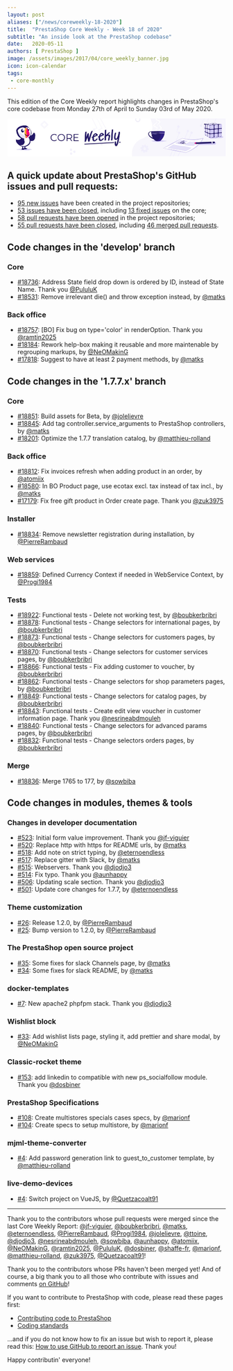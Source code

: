 ```yaml
---
layout: post
aliases: ["/news/coreweekly-18-2020"]
title:  "PrestaShop Core Weekly - Week 18 of 2020"
subtitle: "An inside look at the PrestaShop codebase"
date:   2020-05-11
authors: [ PrestaShop ]
image: /assets/images/2017/04/core_weekly_banner.jpg
icon: icon-calendar
tags:
 - core-monthly
---
```


This edition of the Core Weekly report highlights changes in PrestaShop's core codebase from Monday 27th of April to Sunday 03rd of May 2020.

![Core Weekly banner](/assets/images/2018/12/banner-core-weekly.jpg)


## A quick update about PrestaShop's GitHub issues and pull requests:

- [95 new issues](https://github.com/search?q=org%3APrestaShop+is%3Apublic++-repo%3Aprestashop%2Fprestashop.github.io++is%3Aissue+created%3A2020-04-27..2020-05-03) have been created in the project repositories;
- [53 issues have been closed](https://github.com/search?q=org%3APrestaShop+is%3Apublic++-repo%3Aprestashop%2Fprestashop.github.io++is%3Aissue+closed%3A2020-04-27..2020-05-03), including [13 fixed issues](https://github.com/search?q=org%3APrestaShop+is%3Apublic++-repo%3Aprestashop%2Fprestashop.github.io++is%3Aissue+label%3Afixed+closed%3A2020-04-27..2020-05-03) on the core;
- [58 pull requests have been opened](https://github.com/search?q=org%3APrestaShop+is%3Apublic++-repo%3Aprestashop%2Fprestashop.github.io++is%3Apr+created%3A2020-04-27..2020-05-03) in the project repositories;
- [55 pull requests have been closed](https://github.com/search?q=org%3APrestaShop+is%3Apublic++-repo%3Aprestashop%2Fprestashop.github.io++is%3Apr+closed%3A2020-04-27..2020-05-03), including [46 merged pull requests](https://github.com/search?q=org%3APrestaShop+is%3Apublic++-repo%3Aprestashop%2Fprestashop.github.io++is%3Apr+merged%3A2020-04-27..2020-05-03).
        


## Code changes in the 'develop' branch


### Core
* [#18736](https://github.com/PrestaShop/PrestaShop/pull/18736): Address State field drop down is ordered by ID, instead of State Name. Thank you [@PululuK](https://github.com/PululuK)
* [#18531](https://github.com/PrestaShop/PrestaShop/pull/18531): Remove irrelevant die() and throw exception instead, by [@matks](https://github.com/matks)


### Back office
* [#18757](https://github.com/PrestaShop/PrestaShop/pull/18757): [BO] Fix bug on type='color' in renderOption. Thank you [@ramtin2025](https://github.com/ramtin2025)
* [#18184](https://github.com/PrestaShop/PrestaShop/pull/18184): Rework help-box making it reusable and more maintenable by regrouping markups, by [@NeOMakinG](https://github.com/NeOMakinG)
* [#17818](https://github.com/PrestaShop/PrestaShop/pull/17818): Suggest to have at least 2 payment methods, by [@matks](https://github.com/matks)


## Code changes in the '1.7.7.x' branch


### Core
* [#18851](https://github.com/PrestaShop/PrestaShop/pull/18851): Build assets for Beta, by [@jolelievre](https://github.com/jolelievre)
* [#18845](https://github.com/PrestaShop/PrestaShop/pull/18845): Add tag controller.service_arguments to PrestaShop controllers, by [@matks](https://github.com/matks)
* [#18201](https://github.com/PrestaShop/PrestaShop/pull/18201): Optimize the 1.7.7 translation catalog, by [@matthieu-rolland](https://github.com/matthieu-rolland)


### Back office
* [#18812](https://github.com/PrestaShop/PrestaShop/pull/18812): Fix invoices refresh when adding product in an order, by [@atomiix](https://github.com/atomiix)
* [#18580](https://github.com/PrestaShop/PrestaShop/pull/18580): In BO Product page, use ecotax excl. tax instead of tax incl., by [@matks](https://github.com/matks)
* [#17179](https://github.com/PrestaShop/PrestaShop/pull/17179): Fix free gift product in Order create page. Thank you [@zuk3975](https://github.com/zuk3975)


### Installer
* [#18834](https://github.com/PrestaShop/PrestaShop/pull/18834): Remove newsletter registration during installation, by [@PierreRambaud](https://github.com/PierreRambaud)


### Web services
* [#18859](https://github.com/PrestaShop/PrestaShop/pull/18859): Defined Currency Context if needed in WebService Context, by [@Progi1984](https://github.com/Progi1984)


### Tests
* [#18922](https://github.com/PrestaShop/PrestaShop/pull/18922): Functional tests - Delete not working test, by [@boubkerbribri](https://github.com/boubkerbribri)
* [#18878](https://github.com/PrestaShop/PrestaShop/pull/18878): Functional tests - Change selectors for international pages, by [@boubkerbribri](https://github.com/boubkerbribri)
* [#18873](https://github.com/PrestaShop/PrestaShop/pull/18873): Functional tests - Change selectors for customers pages, by [@boubkerbribri](https://github.com/boubkerbribri)
* [#18870](https://github.com/PrestaShop/PrestaShop/pull/18870): Functional tests - Change selectors for customer services pages, by [@boubkerbribri](https://github.com/boubkerbribri)
* [#18866](https://github.com/PrestaShop/PrestaShop/pull/18866): Functional tests - Fix adding customer to voucher, by [@boubkerbribri](https://github.com/boubkerbribri)
* [#18862](https://github.com/PrestaShop/PrestaShop/pull/18862): Functional tests - Change selectors for shop parameters pages, by [@boubkerbribri](https://github.com/boubkerbribri)
* [#18849](https://github.com/PrestaShop/PrestaShop/pull/18849): Functional tests - Change selectors for catalog pages, by [@boubkerbribri](https://github.com/boubkerbribri)
* [#18843](https://github.com/PrestaShop/PrestaShop/pull/18843): Functional tests - Create edit view voucher in customer information page. Thank you [@nesrineabdmouleh](https://github.com/nesrineabdmouleh)
* [#18840](https://github.com/PrestaShop/PrestaShop/pull/18840): Functional tests - Change selectors for advanced params pages, by [@boubkerbribri](https://github.com/boubkerbribri)
* [#18832](https://github.com/PrestaShop/PrestaShop/pull/18832): Functional tests - Change selectors orders pages, by [@boubkerbribri](https://github.com/boubkerbribri)


### Merge
* [#18836](https://github.com/PrestaShop/PrestaShop/pull/18836): Merge 1765 to 177, by [@sowbiba](https://github.com/sowbiba)


## Code changes in modules, themes & tools


### Changes in developer documentation
* [#523](https://github.com/PrestaShop/docs/pull/523): Initial form value improvement. Thank you [@jf-viguier](https://github.com/jf-viguier)
* [#520](https://github.com/PrestaShop/docs/pull/520): Replace http with https for README urls, by [@matks](https://github.com/matks)
* [#518](https://github.com/PrestaShop/docs/pull/518): Add note on strict typing, by [@eternoendless](https://github.com/eternoendless)
* [#517](https://github.com/PrestaShop/docs/pull/517): Replace gitter with Slack, by [@matks](https://github.com/matks)
* [#515](https://github.com/PrestaShop/docs/pull/515): Webservers. Thank you [@djodjo3](https://github.com/djodjo3)
* [#514](https://github.com/PrestaShop/docs/pull/514): Fix typo. Thank you [@aunhappy](https://github.com/aunhappy)
* [#506](https://github.com/PrestaShop/docs/pull/506): Updating scale section. Thank you [@djodjo3](https://github.com/djodjo3)
* [#501](https://github.com/PrestaShop/docs/pull/501): Update core changes for 1.7.7, by [@eternoendless](https://github.com/eternoendless)


### Theme customization
* [#26](https://github.com/PrestaShop/ps_themecusto/pull/26): Release 1.2.0, by [@PierreRambaud](https://github.com/PierreRambaud)
* [#25](https://github.com/PrestaShop/ps_themecusto/pull/25): Bump version to 1.2.0, by [@PierreRambaud](https://github.com/PierreRambaud)


### The PrestaShop open source project
* [#35](https://github.com/PrestaShop/open-source/pull/35): Some fixes for slack Channels page, by [@matks](https://github.com/matks)
* [#34](https://github.com/PrestaShop/open-source/pull/34): Some fixes for slack README, by [@matks](https://github.com/matks)


### docker-templates
* [#7](https://github.com/PrestaShop/docker-templates/pull/7): New apache2 phpfpm stack. Thank you [@djodjo3](https://github.com/djodjo3)


### Wishlist block
* [#33](https://github.com/PrestaShop/blockwishlist/pull/33): Add wishlist lists page, styling it, add prettier and share modal, by [@NeOMakinG](https://github.com/NeOMakinG)


### Classic-rocket theme
* [#153](https://github.com/PrestaShop/classic-rocket/pull/153): add linkedin to compatible with new ps_socialfollow module. Thank you [@dosbiner](https://github.com/dosbiner)


### PrestaShop Specifications
* [#108](https://github.com/PrestaShop/prestashop-specs/pull/108): Create multistores specials cases specs, by [@marionf](https://github.com/marionf)
* [#104](https://github.com/PrestaShop/prestashop-specs/pull/104): Create specs to setup multistore, by [@marionf](https://github.com/marionf)


### mjml-theme-converter
* [#4](https://github.com/PrestaShop/mjml-theme-converter/pull/4): Add password generation link to guest_to_customer template, by [@matthieu-rolland](https://github.com/matthieu-rolland)


### live-demo-devices
* [#4](https://github.com/PrestaShop/live-demo-devices/pull/4): Switch project on VueJS, by [@Quetzacoalt91](https://github.com/Quetzacoalt91)


<hr />

Thank you to the contributors whose pull requests were merged since the last Core Weekly Report: [@jf-viguier](https://github.com/jf-viguier), [@boubkerbribri](https://github.com/boubkerbribri), [@matks](https://github.com/matks), [@eternoendless](https://github.com/eternoendless), [@PierreRambaud](https://github.com/PierreRambaud), [@Progi1984](https://github.com/Progi1984), [@jolelievre](https://github.com/jolelievre), [@ttoine](https://github.com/ttoine), [@djodjo3](https://github.com/djodjo3), [@nesrineabdmouleh](https://github.com/nesrineabdmouleh), [@sowbiba](https://github.com/sowbiba), [@aunhappy](https://github.com/aunhappy), [@atomiix](https://github.com/atomiix), [@NeOMakinG](https://github.com/NeOMakinG), [@ramtin2025](https://github.com/ramtin2025), [@PululuK](https://github.com/PululuK), [@dosbiner](https://github.com/dosbiner), [@shaffe-fr](https://github.com/shaffe-fr), [@marionf](https://github.com/marionf), [@matthieu-rolland](https://github.com/matthieu-rolland), [@zuk3975](https://github.com/zuk3975), [@Quetzacoalt91](https://github.com/Quetzacoalt91)!

Thank you to the contributors whose PRs haven't been merged yet! And of course, a big thank you to all those who contribute with issues and comments [on GitHub](https://github.com/PrestaShop/PrestaShop)!

If you want to contribute to PrestaShop with code, please read these pages first:

 * [Contributing code to PrestaShop](https://devdocs.prestashop.com/1.7/contribute/contribution-guidelines/)
 * [Coding standards](https://devdocs.prestashop.com/1.7/development/coding-standards/)

...and if you do not know how to fix an issue but wish to report it, please read this: [How to use GitHub to report an issue](https://devdocs.prestashop.com/1.7/contribute/contribute-reporting-issues/). Thank you!

Happy contributin' everyone!
